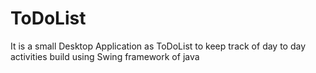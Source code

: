 # ToDoList
It is a small Desktop Application as ToDoList to keep track of day to day activities build using Swing framework of java
